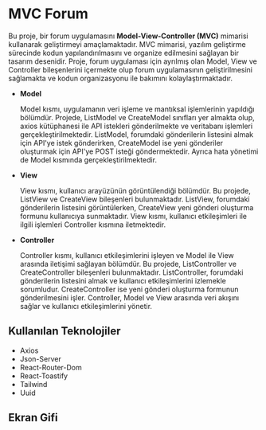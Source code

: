 # MVC Forum

Bu proje, bir forum uygulamasını **Model-View-Controller (MVC)** mimarisi kullanarak geliştirmeyi amaçlamaktadır. MVC mimarisi, yazılım geliştirme sürecinde kodun yapılandırılmasını ve organize edilmesini sağlayan bir tasarım desenidir. Proje, forum uygulaması için ayrılmış olan Model, View ve Controller bileşenlerini içermekte olup forum uygulamasının geliştirilmesini sağlamakta ve kodun organizasyonu ile bakımını kolaylaştırmaktadır.

* **Model**

  Model kısmı, uygulamanın veri işleme ve mantıksal işlemlerinin yapıldığı bölümdür. Projede, ListModel ve CreateModel sınıfları yer almakta olup, axios kütüphanesi ile API istekleri gönderilmekte ve veritabanı işlemleri gerçekleştirilmektedir. ListModel, forumdaki gönderilerin listesini almak için API'ye istek gönderirken, CreateModel ise yeni gönderiler oluşturmak için API'ye POST isteği göndermektedir. Ayrıca hata yönetimi de Model kısmında gerçekleştirilmektedir.

* **View**
  
  View kısmı, kullanıcı arayüzünün görüntülendiği bölümdür. Bu projede, ListView ve CreateView bileşenleri bulunmaktadır. ListView, forumdaki gönderilerin listesini görüntülerken, CreateView yeni gönderi oluşturma formunu kullanıcıya sunmaktadır. View kısmı, kullanıcı etkileşimleri ile ilgili işlemleri Controller kısmına iletmektedir.

* **Controller**
  
  Controller kısmı, kullanıcı etkileşimlerini işleyen ve Model ile View arasında iletişimi sağlayan bölümdür. Bu projede, ListController ve CreateController bileşenleri bulunmaktadır. ListController, forumdaki gönderilerin listesini almak ve kullanıcı etkileşimlerini izlemekle sorumludur. CreateController ise yeni gönderi oluşturma formunun gönderilmesini işler. Controller, Model ve View arasında veri akışını sağlar ve kullanıcı etkileşimlerini yönetir.

## Kullanılan Teknolojiler

- Axios
- Json-Server
- React-Router-Dom
- React-Toastify
- Tailwind
- Uuid

## Ekran Gifi




